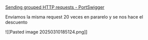 [Sending grouped HTTP requests - PortSwigger](https://portswigger.net/burp/documentation/desktop/tools/repeater/send-group#sending-requests-in-parallel)

Enviamos la misma request 20 veces en pararelo y se nos hace el descuento

![[Pasted image 20250310185124.png]]